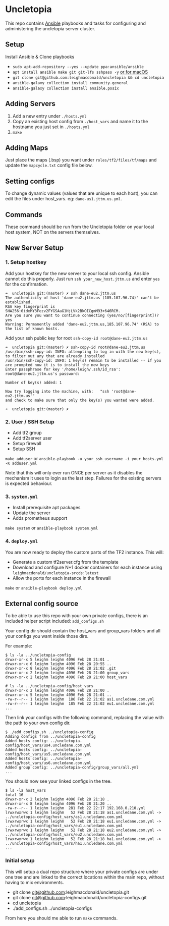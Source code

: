 # Uncletopia

This repo contains [Ansible](https://docs.ansible.com) playbooks and tasks for
configuring and administering the uncletopia server cluster.

## Setup

Install Ansible & Clone playbooks

- `sudo apt-add-repository --yes --update ppa:ansible/ansible`
- `apt install ansible make git git-lfs sshpass -y` [or for macOS](https://docs.ansible.com/ansible/latest/installation_guide/intro_installation.html#installing-ansible-on-macos)
- `git clone git@github.com:leighmacdonald/uncletopia && cd uncletopia`
- `ansible-galaxy collection install community.general`
- `ansible-galaxy collection install ansible.posix`

## Adding Servers

1. Add a new entry under `./hosts.yml`
2. Copy an existing host config from `./host_vars` and name it to the hostname you just
set in `./hosts.yml`
3. `make`

## Adding Maps

Just place the maps (.bsp) you want under `roles/tf2/files/tf/maps` and update
the `mapcycle.txt` config file below.

## Setting configs

To change dynamic values (values that are unique to each host), you can edit the files
under host_vars. eg: `dane-us1.jttm.us.yml`.

## Commands

These command should be run from the Uncletopia folder on your local host system, NOT on the servers themselves.

## New Server Setup

### 1. Setup hostkey

Add your hostkey for the new server to your local ssh config. Ansible cannot do this properly.
Just run `ssh your_new_host.jttm.us` and enter `yes` for the confirmation.

    ➜  uncletopia git:(master) ✗ ssh dane-eu2.jttm.us
    The authenticity of host 'dane-eu2.jttm.us (185.107.96.74)' can't be established.
    RSA key fingerprint is SHA256:0idxMY3Fezv2FYGSAaG1HjLVk2BkOICgmM93+646RCM.
    Are you sure you want to continue connecting (yes/no/[fingerprint])? yes
    Warning: Permanently added 'dane-eu2.jttm.us,185.107.96.74' (RSA) to the list of known hosts.


Add your ssh public key for root `ssh-copy-id root@dane-eu2.jttm.us`

    ➜  uncletopia git:(master) ✗ ssh-copy-id root@dane-eu2.jttm.us
    /usr/bin/ssh-copy-id: INFO: attempting to log in with the new key(s), to filter out any that are already installed
    /usr/bin/ssh-copy-id: INFO: 1 key(s) remain to be installed -- if you are prompted now it is to install the new keys
    Enter passphrase for key '/home/leigh/.ssh/id_rsa':
    root@dane-eu2.jttm.us's password:

    Number of key(s) added: 1

    Now try logging into the machine, with:   "ssh 'root@dane-eu2.jttm.us'"
    and check to make sure that only the key(s) you wanted were added.

    ➜  uncletopia git:(master) ✗

### 2. User / SSH Setup

- Add tf2 group
- Add tf2server user
- Setup firewall
- Setup SSH

`make adduser` or `ansible-playbook -u your_ssh_username -i your_hosts.yml -K adduser.yml `

Note that this will only ever run ONCE per server as it disables the mechanism it uses to login
as the last step. Failures for the existing servers is expected behaviour.

### 3. `system.yml`

- Install prerequisite apt packages
- Update the server
- Adds prometheus support

`make system` or `ansible-playbook system.yml`

### 4. `deploy.yml`

You are now ready to deploy the custom parts of the TF2 instance. This will:

- Generate a custom tf2server.cfg from the template
- Download and configure N+1 docker containers for each instance using `leighmacdonald/uncletopia-srcds:latest`
- Allow the ports for each instance in the firewall

`make` or `ansible-playbook deploy.yml`

## External config source

To be able to use this repo with your own private configs, there is an included helper script included: `add_configs.sh`

Your config dir should contain the host_vars and group_vars folders and all your configs you want inside those dirs.

For example:

	$ ls -la ../uncletopia-config
	drwxr-xr-x 5 leighm leighm 4096 Feb 28 21:01 .
	drwxr-xr-x 6 leighm leighm 4096 Feb 28 20:55 ..
	drwxr-xr-x 8 leighm leighm 4096 Feb 28 21:02 .git
	drwxr-xr-x 2 leighm leighm 4096 Feb 28 21:00 group_vars
	drwxr-xr-x 2 leighm leighm 4096 Feb 28 21:00 host_vars

	# ls -la ../uncletopia-config/host_vars
	drwxr-xr-x 2 leighm leighm 4096 Feb 28 21:00 .
	drwxr-xr-x 5 leighm leighm 4096 Feb 28 21:01 ..
	-rw-r--r-- 1 leighm leighm  186 Feb 22 21:02 as1.uncledane.com.yml
	-rw-r--r-- 1 leighm leighm  185 Feb 22 21:02 eu1.uncledane.com.yml
	...


Then link your configs with the following command, replacing the value with the path to your own config dir.

	$ ./add_configs.sh ../uncletopia-config
	Adding configs from ../uncletopia-config
	Added hosts config: ../uncletopia-config/host_vars/us4.uncledane.com.yml
	Added hosts config: ../uncletopia-config/host_vars/us5.uncledane.com.yml
	Added hosts config: ../uncletopia-config/host_vars/us6.uncledane.com.yml
	Added group config: ../uncletopia-config/group_vars/all.yml
	...

You should now see your linked configs in the tree.

	$ ls -la host_vars
	total 16
	drwxr-xr-x 2 leighm leighm 4096 Feb 28 21:18 .
	drwxr-xr-x 8 leighm leighm 4096 Feb 28 21:20 ..
	-rw-r--r-- 1 leighm leighm  281 Feb 22 22:17 192.168.0.210.yml
	lrwxrwxrwx 1 leighm leighm   52 Feb 28 21:18 as1.uncledane.com.yml -> ../uncletopia-config/host_vars/as1.uncledane.com.yml
	lrwxrwxrwx 1 leighm leighm   52 Feb 28 21:18 eu1.uncledane.com.yml -> ../uncletopia-config/host_vars/eu1.uncledane.com.yml
	lrwxrwxrwx 1 leighm leighm   52 Feb 28 21:18 eu2.uncledane.com.yml -> ../uncletopia-config/host_vars/eu2.uncledane.com.yml
	lrwxrwxrwx 1 leighm leighm   52 Feb 28 21:18 ha1.uncledane.com.yml -> ../uncletopia-config/host_vars/ha1.uncledane.com.yml			
	...

### Initial setup

This will setup a dual repo structure where your private configs are under one tree and are linked
to the correct locations within the main repo, without having to mix environments.

- git clone git@github.com:leighmacdonald/uncletopia.git
- git clone git@github.com:leighmacdonald/uncletopia-configs.git
- cd uncletopia
- ./add_configs.sh ../uncletopia-configs

From here you should me able to run `make` commands.

